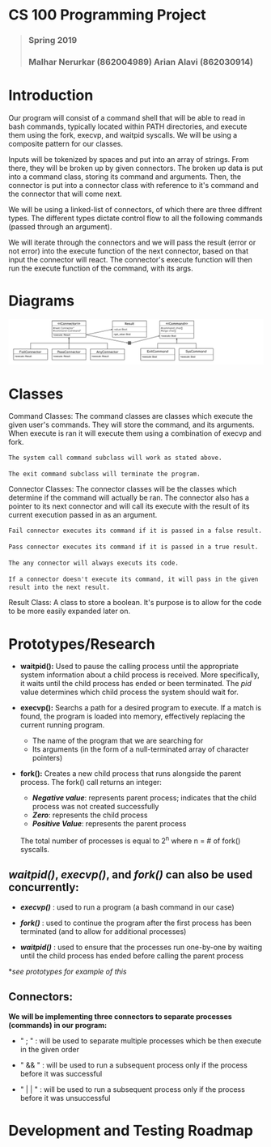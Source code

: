 # CS 100 Programming Project
> ### Spring 2019
> ### Malhar Nerurkar (862004989) Arian Alavi (862030914)

# Introduction
Our program will consist of a command shell that
will be able to read in bash commands, typically located within PATH directories, and execute them using the fork, execvp, and waitpid syscalls. We will be using a composite pattern for our classes.

Inputs will be tokenized by spaces and put into an array of strings. From there, they will be broken up by given connectors. The broken up data is put into a command class, storing its command and arguments. Then, the connector is put into a connector class with reference to it's command and the connector that will come next.

We will be using a linked-list of connectors, of which there are three diffrent types. The different types dictate control flow to all the following commands (passed through an argument).

We will iterate through the connectors and we will pass the result (error or not error) into the execute function of the next connector, based on that input the connector will react. The connector's execute function will then run the execute function of the command, with its args.

# Diagrams
![UML](images/CS100-Assignment_2-UML.jpg)
# Classes

Command Classes:
    The command classes are classes which execute the given user's commands. They will store the command, and its arguments. When execute is ran it will execute them using a combination of execvp and fork. 

    The system call command subclass will work as stated above.

    The exit command subclass will terminate the program.

Connector Classes:
    The connector classes will be the classes which determine if the command will actually be ran. The connector also has a pointer to its next connector and will call its execute with the result of its current execution passed in as an argument. 

    Fail connector executes its command if it is passed in a false result.

    Pass connector executes its command if it is passed in a true result.

    The any connector will always executs its code.

    If a connector doesn't execute its command, it will pass in the given result into the next result.

Result Class:
    A class to store a boolean. It's purpose is to allow for the code to be more easily expanded later on.



# Prototypes/Research
* **waitpid():** Used to pause the calling process until the appropriate system information about a child process is received. More specifically, it waits until the child process has ended or been terminated. The *pid* value determines which child process the system should wait for.

* **execvp():** Searchs a path for a desired program to execute. If a match is found, the program is loaded into memory, effectively replacing the current running program.
    * The name of the program that we are searching for
    * Its arguments (in the form of a null-terminated array of character pointers)
* **fork():** Creates a new child process that runs alongside the parent process. The fork() call returns an integer: 
    * ***Negative value***: represents parent process; indicates that the child process was not created successfully
    * ***Zero***: represents the child process
    * ***Positive Value***: represents the parent process

    The total number of processes is equal to 2<sup>n</sup> where n = # of fork() syscalls.

## ***waitpid()*, *execvp()*, and *fork()* can also be used concurrently:**
* ***execvp()*** : used to run a program (a bash command in our case)

* ***fork()*** : used to continue the program after the first process has been terminated (and to allow for additional processes)
* ***waitpid()*** :  used to ensure that the processes run one-by-one by waiting until the child process has ended before calling the parent process 

**see prototypes for example of this*

## **Connectors:**
**We will be implementing three connectors to separate processes (commands) in our program:**
*  " ; " : will be used to separate multiple processes which be then execute in the given order

* " && " : will be used to run a subsequent process only if the process before it was successful

* " | | " : will be used to run a subsequent process only if the process before it was unsuccessful 


# Development and Testing Roadmap

